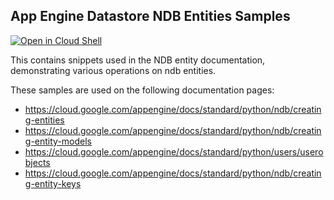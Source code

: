 ## App Engine Datastore NDB Entities Samples

[![Open in Cloud Shell][shell_img]][shell_link]

[shell_img]: http://gstatic.com/cloudssh/images/open-btn.png
[shell_link]: https://console.cloud.google.com/cloudshell/open?git_repo=https://github.com/GoogleCloudPlatform/python-docs-samples&page=editor&open_in_editor=appengine/standard/ndb/entities/README.md

This contains snippets used in the NDB entity documentation, demonstrating
various operations on ndb entities.

<!-- auto-doc-link -->
These samples are used on the following documentation pages:

>
* https://cloud.google.com/appengine/docs/standard/python/ndb/creating-entities
* https://cloud.google.com/appengine/docs/standard/python/ndb/creating-entity-models
* https://cloud.google.com/appengine/docs/standard/python/users/userobjects
* https://cloud.google.com/appengine/docs/standard/python/ndb/creating-entity-keys

<!-- end-auto-doc-link -->
